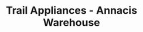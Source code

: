 ---
title: "Trail Appliances - Annacis Warehouse"
url: /delta/trail-appliances-annacis-warehouse/
shop: Haushaltsgeräte
---